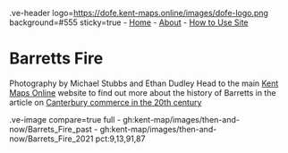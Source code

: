 .ve-header logo=https://dofe.kent-maps.online/images/dofe-logo.png background=#555 sticky=true
	- [Home](/)
	- [About](/about)
	- [How to Use Site](/howto)

# Barretts Fire

Photography by Michael Stubbs and Ethan Dudley
Head to the main [Kent Maps Online](https://kent-maps.online/) website to find out more about the history of Barretts in the article on [Canterbury commerce in the 20th century](https://kent-maps.online/canterbury/20c-canterbury-commerce/)

.ve-image compare=true full
    - gh:kent-map/images/then-and-now/Barrets_Fire_past
    - gh:kent-map/images/then-and-now/Barrets_Fire_2021 pct:9,13,91,87
